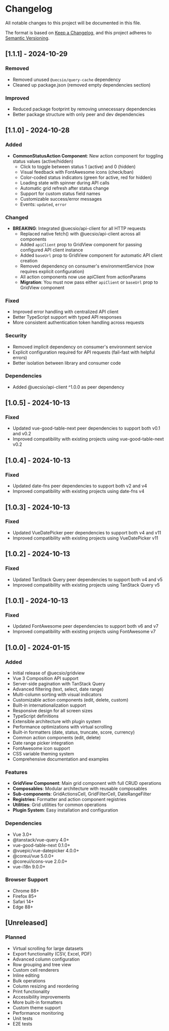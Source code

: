# Changelog

All notable changes to this project will be documented in this file.

The format is based on [Keep a Changelog](https://keepachangelog.com/en/1.0.0/),
and this project adheres to [Semantic Versioning](https://semver.org/spec/v2.0.0.html).

## [1.1.1] - 2024-10-29

### Removed
- Removed unused `@uecsio/query-cache` dependency
- Cleaned up package.json (removed empty dependencies section)

### Improved
- Reduced package footprint by removing unnecessary dependencies
- Better package structure with only peer and dev dependencies

## [1.1.0] - 2024-10-28

### Added
- **CommonStatusAction Component**: New action component for toggling status values (active/hidden)
  - Click to toggle between status 1 (active) and 0 (hidden)
  - Visual feedback with FontAwesome icons (check/ban)
  - Color-coded status indicators (green for active, red for hidden)
  - Loading state with spinner during API calls
  - Automatic grid refresh after status change
  - Support for custom status field names
  - Customizable success/error messages
  - Events: `updated`, `error`

### Changed
- **BREAKING**: Integrated @uecsio/api-client for all HTTP requests
  - Replaced native fetch() with @uecsio/api-client across all components
  - Added `apiClient` prop to GridView component for passing configured API client instance
  - Added `baseUrl` prop to GridView component for automatic API client creation
  - Removed dependency on consumer's environmentService (now requires explicit configuration)
  - All action components now use apiClient from actionParams
  - **Migration**: You must now pass either `apiClient` or `baseUrl` prop to GridView component

### Fixed
- Improved error handling with centralized API client
- Better TypeScript support with typed API responses
- More consistent authentication token handling across requests

### Security
- Removed implicit dependency on consumer's environment service
- Explicit configuration required for API requests (fail-fast with helpful errors)
- Better isolation between library and consumer code

### Dependencies
- Added @uecsio/api-client ^1.0.0 as peer dependency

## [1.0.5] - 2024-10-13

### Fixed
- Updated vue-good-table-next peer dependencies to support both v0.1 and v0.2
- Improved compatibility with existing projects using vue-good-table-next v0.2

## [1.0.4] - 2024-10-13

### Fixed
- Updated date-fns peer dependencies to support both v2 and v4
- Improved compatibility with existing projects using date-fns v4

## [1.0.3] - 2024-10-13

### Fixed
- Updated VueDatePicker peer dependencies to support both v4 and v11
- Improved compatibility with existing projects using VueDatePicker v11

## [1.0.2] - 2024-10-13

### Fixed
- Updated TanStack Query peer dependencies to support both v4 and v5
- Improved compatibility with existing projects using TanStack Query v5

## [1.0.1] - 2024-10-13

### Fixed
- Updated FontAwesome peer dependencies to support both v6 and v7
- Improved compatibility with existing projects using FontAwesome v7

## [1.0.0] - 2024-01-15

### Added
- Initial release of @uecsio/gridview
- Vue 3 Composition API support
- Server-side pagination with TanStack Query
- Advanced filtering (text, select, date range)
- Multi-column sorting with visual indicators
- Customizable action components (edit, delete, custom)
- Built-in internationalization support
- Responsive design for all screen sizes
- TypeScript definitions
- Extensible architecture with plugin system
- Performance optimizations with virtual scrolling
- Built-in formatters (date, status, truncate, score, currency)
- Common action components (edit, delete)
- Date range picker integration
- FontAwesome icon support
- CSS variable theming system
- Comprehensive documentation and examples

### Features
- **GridView Component**: Main grid component with full CRUD operations
- **Composables**: Modular architecture with reusable composables
- **Sub-components**: GridActionsCell, GridFilterCell, DateRangeFilter
- **Registries**: Formatter and action component registries
- **Utilities**: Grid utilities for common operations
- **Plugin System**: Easy installation and configuration

### Dependencies
- Vue 3.0+
- @tanstack/vue-query 4.0+
- vue-good-table-next 0.1.0+
- @vuepic/vue-datepicker 4.0.0+
- @coreui/vue 5.0.0+
- @coreui/icons-vue 2.0.0+
- vue-i18n 9.0.0+

### Browser Support
- Chrome 88+
- Firefox 85+
- Safari 14+
- Edge 88+

## [Unreleased]

### Planned
- Virtual scrolling for large datasets
- Export functionality (CSV, Excel, PDF)
- Advanced column configuration
- Row grouping and tree view
- Custom cell renderers
- Inline editing
- Bulk operations
- Column resizing and reordering
- Print functionality
- Accessibility improvements
- More built-in formatters
- Custom theme support
- Performance monitoring
- Unit tests
- E2E tests
